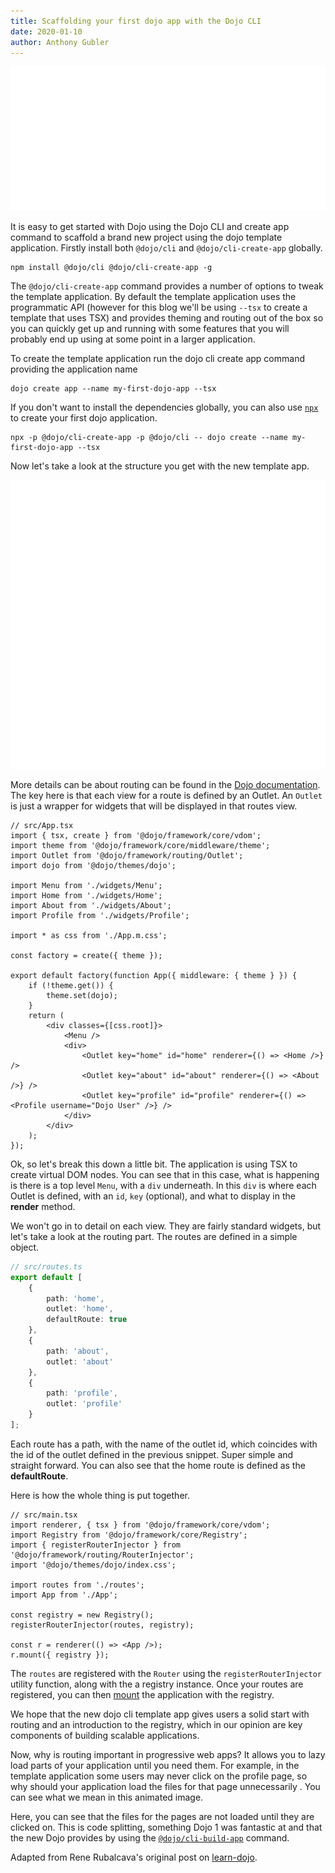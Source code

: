 ```yaml
---
title: Scaffolding your first dojo app with the Dojo CLI
date: 2020-01-10
author: Anthony Gubler
---
```


![Dojo CLI](assets/blog/dojo-cli-template-app/featured.svg)

<!-- more -->

It is easy to get started with Dojo using the Dojo CLI and create app command to scaffold a brand new project using the dojo template application. Firstly install both `@dojo/cli` and `@dojo/cli-create-app` globally.

```shell
npm install @dojo/cli @dojo/cli-create-app -g
```

The `@dojo/cli-create-app` command provides a number of options to tweak the template application. By default the template application uses the programmatic API (however for this blog we'll be using `--tsx` to create a template that uses TSX) and provides theming and routing out of the box so you can quickly get up and running with some features that you will probably end up using at some point in a larger application.

To create the template application run the dojo cli create app command providing the application name

```shell
dojo create app --name my-first-dojo-app --tsx
```

If you don't want to install the dependencies globally, you can also use [`npx`](https://www.npmjs.com/package/npx) to create your first dojo application.

```shell
npx -p @dojo/cli-create-app -p @dojo/cli -- dojo create --name my-first-dojo-app --tsx
```

Now let's take a look at the structure you get with the new template app.

![create app structure](assets/blog/dojo-cli-template-app/create-app-structure.svg)

More details can be about routing can be found in the [Dojo documentation](https://dojo.io/learn/routing/introduction). The key here is that each view for a route is defined by an Outlet. An `Outlet` is just a wrapper for widgets that will be displayed in that routes view.

```tsx
// src/App.tsx
import { tsx, create } from '@dojo/framework/core/vdom';
import theme from '@dojo/framework/core/middleware/theme';
import Outlet from '@dojo/framework/routing/Outlet';
import dojo from '@dojo/themes/dojo';

import Menu from './widgets/Menu';
import Home from './widgets/Home';
import About from './widgets/About';
import Profile from './widgets/Profile';

import * as css from './App.m.css';

const factory = create({ theme });

export default factory(function App({ middleware: { theme } }) {
	if (!theme.get()) {
		theme.set(dojo);
	}
	return (
		<div classes={[css.root]}>
			<Menu />
			<div>
				<Outlet key="home" id="home" renderer={() => <Home />} />
				<Outlet key="about" id="about" renderer={() => <About />} />
				<Outlet key="profile" id="profile" renderer={() => <Profile username="Dojo User" />} />
			</div>
		</div>
	);
});
```

Ok, so let's break this down a little bit. The application is using TSX to create virtual DOM nodes. You can see that in this case, what is happening is there is a top level `Menu`, with a `div` underneath. In this `div` is where each Outlet is defined, with an `id`, `key` (optional), and what to display in the **render** method.

We won't go in to detail on each view. They are fairly standard widgets, but let's take a look at the routing part. The routes are defined in a simple object.

```ts
// src/routes.ts
export default [
	{
		path: 'home',
		outlet: 'home',
		defaultRoute: true
	},
	{
		path: 'about',
		outlet: 'about'
	},
	{
		path: 'profile',
		outlet: 'profile'
	}
];
```

Each route has a path, with the name of the outlet id, which coincides with the id of the outlet defined in the previous snippet. Super simple and straight forward. You can also see that the home route is defined as the **defaultRoute**.

Here is how the whole thing is put together.

```tsx
// src/main.tsx
import renderer, { tsx } from '@dojo/framework/core/vdom';
import Registry from '@dojo/framework/core/Registry';
import { registerRouterInjector } from '@dojo/framework/routing/RouterInjector';
import '@dojo/themes/dojo/index.css';

import routes from './routes';
import App from './App';

const registry = new Registry();
registerRouterInjector(routes, registry);

const r = renderer(() => <App />);
r.mount({ registry });
```

The `routes` are registered with the `Router` using the `registerRouterInjector` utility function, along with the a registry instance. Once your routes are registered, you can then [mount](https://dojo.io/learn/creating-widgets/introduction#rendering-to-the-dom) the application with the registry.

We hope that the new dojo cli template app gives users a solid start with routing and an introduction to the registry, which in our opinion are key components of building scalable applications.

Now, why is routing important in progressive web apps? It allows you to lazy load parts of your application until you need them. For example, in the template application some users may never click on the profile page, so why should your application load the files for that page unnecessarily . You can see what we mean in this animated image.

<!-- add the animated gif -->

Here, you can see that the files for the pages are not loaded until they are clicked on. This is code splitting, something Dojo 1 was fantastic at and that the new Dojo provides by using the [`@dojo/cli-build-app`](https://dojo.io/learn/building/creating-bundles#creating-bundles) command.

Adapted from Rene Rubalcava's original post on [learn-dojo](https://learn-dojo.com/dojo-cli-template-app/).
